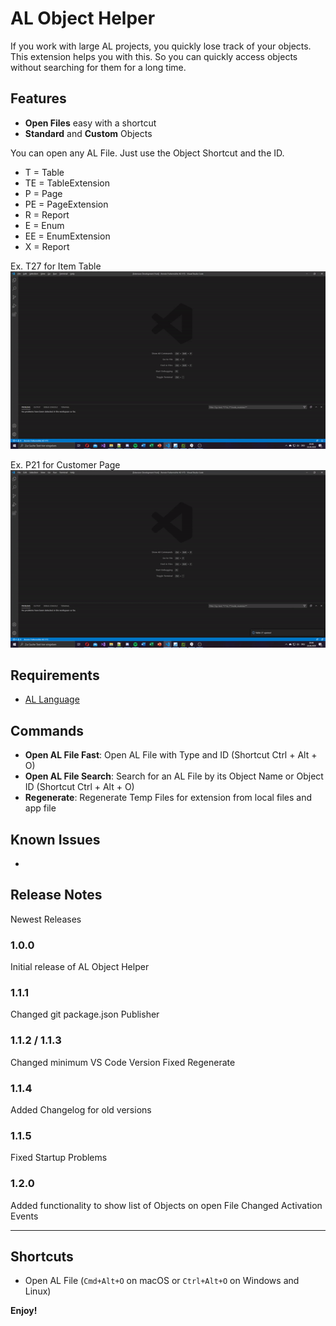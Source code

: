 # AL Object Helper

If you work with large AL projects, you quickly lose track of your objects.
This extension helps you with this.
So you can quickly access objects without searching for them for a long time.

## Features

* **Open Files** easy with a shortcut
* **Standard** and **Custom** Objects

You can open any AL File.
Just use the Object Shortcut and the ID.

* T = Table
* TE = TableExtension
* P = Page
* PE = PageExtension
* R = Report
* E = Enum
* EE = EnumExtension
* X = Report

Ex. T27 for Item Table
![Ex. T27 for Item Table](Images/vid01.gif)

Ex. P21 for Customer Page
![Ex. P21 for Customer Page](Images/vid02.gif)

## Requirements

* [AL Language](https://marketplace.visualstudio.com/items?itemName=ms-dynamics-smb.al)


## Commands

* **Open AL File Fast**: Open AL File with Type and ID (Shortcut Ctrl + Alt + O)
* **Open AL File Search**: Search for an AL File by its Object Name or Object ID (Shortcut Ctrl + Alt + O)
* **Regenerate**: Regenerate Temp Files for extension from local files and app file

## Known Issues

-

## Release Notes

Newest Releases

### 1.0.0

Initial release of AL Object Helper

### 1.1.1

Changed git package.json Publisher

### 1.1.2 / 1.1.3

Changed minimum VS Code Version
Fixed Regenerate

### 1.1.4

Added Changelog for old versions

### 1.1.5

Fixed Startup Problems

### 1.2.0

Added functionality to show list of Objects on open File
Changed Activation Events

-----------------------------------------------------------------------------------------------------------

## Shortcuts

* Open AL File (`Cmd+Alt+O` on macOS or `Ctrl+Alt+O` on Windows and Linux)

**Enjoy!**
